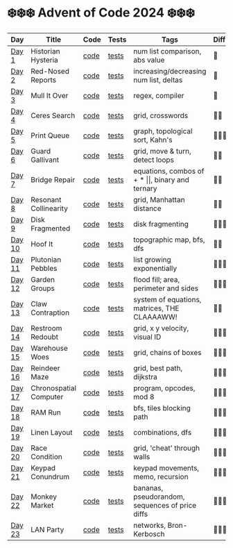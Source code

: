 # ❄️❄️❄️ Advent of Code 2024 ❄️❄️❄️

| Day                                            | Title                  | Code                   | Tests                        | Tags                                              | Difficulty | Visual |
|------------------------------------------------|------------------------|------------------------|------------------------------|---------------------------------------------------|------------|--------|
| [Day 1](https://adventofcode.com/2024/day/1)   | Historian Hysteria     | [code](day01/day01.ts) | [tests](day01/day01.test.ts) | num list comparison, abs value                    | 🧊         |        |
| [Day 2](https://adventofcode.com/2024/day/2)   | Red-Nosed Reports      | [code](day02/day02.ts) | [tests](day02/day02.test.ts) | increasing/decreasing num list, deltas            | 🧊         |        |
| [Day 3](https://adventofcode.com/2024/day/3)   | Mull It Over           | [code](day03/day03.ts) | [tests](day03/day03.test.ts) | regex, compiler                                   | 🧊         |        |
| [Day 4](https://adventofcode.com/2024/day/4)   | Ceres Search           | [code](day04/day04.ts) | [tests](day04/day04.test.ts) | grid, crosswords                                  | 🧊🧊       |        |
| [Day 5](https://adventofcode.com/2024/day/5)   | Print Queue            | [code](day05/day05.ts) | [tests](day05/day05.test.ts) | graph, topological sort, Kahn's                   | 🧊🧊🧊     |        |
| [Day 6](https://adventofcode.com/2024/day/6)   | Guard Gallivant        | [code](day06/day06.ts) | [tests](day06/day06.test.ts) | grid, move & turn, detect loops                   | 🧊🧊       |        |
| [Day 7](https://adventofcode.com/2024/day/7)   | Bridge Repair          | [code](day07/day07.ts) | [tests](day07/day07.test.ts) | equations, combos of + * \|\|, binary and ternary | 🧊🧊       |        |
| [Day 8](https://adventofcode.com/2024/day/8)   | Resonant Collinearity  | [code](day08/day08.ts) | [tests](day08/day08.test.ts) | grid, Manhattan distance                          | 🧊🧊       |        |
| [Day 9](https://adventofcode.com/2024/day/9)   | Disk Fragmented        | [code](day09/day09.ts) | [tests](day09/day09.test.ts) | disk fragmenting                                  | 🧊🧊🧊     |        |
| [Day 10](https://adventofcode.com/2024/day/10) | Hoof It                | [code](day10/day10.ts) | [tests](day10/day10.test.ts) | topographic map, bfs, dfs                         | 🧊🧊       |        |
| [Day 11](https://adventofcode.com/2024/day/11) | Plutonian Pebbles      | [code](day11/day11.ts) | [tests](day11/day11.test.ts) | list growing exponentially                        | 🧊🧊🧊     |        |
| [Day 12](https://adventofcode.com/2024/day/12) | Garden Groups          | [code](day12/day12.ts) | [tests](day12/day12.test.ts) | flood fill; area, perimeter and sides             | 🧊🧊🧊     |        |
| [Day 13](https://adventofcode.com/2024/day/13) | Claw Contraption       | [code](day13/day13.ts) | [tests](day13/day13.test.ts) | system of equations, matrices, THE CLAAAAWW!      | 🧊🧊       |        |
| [Day 14](https://adventofcode.com/2024/day/14) | Restroom Redoubt       | [code](day14/day14.ts) | [tests](day14/day14.test.ts) | grid, x y velocity, visual ID                     | 🧊🧊🧊     |        |
| [Day 15](https://adventofcode.com/2024/day/15) | Warehouse Woes         | [code](day15/day15.ts) | [tests](day15/day15.test.ts) | grid, chains of boxes                             | 🧊🧊🧊🧊   |        |
| [Day 16](https://adventofcode.com/2024/day/16) | Reindeer Maze          | [code](day16/day16.ts) | [tests](day16/day16.test.ts) | grid, best path, dijkstra                         | 🧊🧊🧊🧊   |        |
| [Day 17](https://adventofcode.com/2024/day/17) | Chronospatial Computer | [code](day17/day17.ts) | [tests](day17/day17.test.ts) | program, opcodes, mod 8                           | 🧊🧊🧊🧊   |        |
| [Day 18](https://adventofcode.com/2024/day/18) | RAM Run                | [code](day18/day18.ts) | [tests](day18/day18.test.ts) | bfs, tiles blocking path                          | 🧊🧊🧊     |        |
| [Day 19](https://adventofcode.com/2024/day/19) | Linen Layout           | [code](day19/day19.ts) | [tests](day19/day19.test.ts) | combinations, dfs                                 | 🧊🧊🧊     |        |
| [Day 20](https://adventofcode.com/2024/day/20) | Race Condition         | [code](day20/day20.ts) | [tests](day20/day20.test.ts) | grid, 'cheat' through walls                       | 🧊🧊🧊     |        |
| [Day 21](https://adventofcode.com/2024/day/21) | Keypad Conundrum       | [code](day21/day21.ts) | [tests](day21/day21.test.ts) | keypad movements, memo, recursion                 | 🧊🧊🧊🧊   |        |
| [Day 22](https://adventofcode.com/2024/day/22) | Monkey Market          | [code](day22/day22.ts) | [tests](day22/day22.test.ts) | bananas, pseudorandom, sequences of price diffs   | 🧊🧊🧊🧊   |        |
| [Day 23](https://adventofcode.com/2024/day/23) | LAN Party              | [code](day23/day23.ts) | [tests](day23/day23.test.ts) | networks, Bron-Kerbosch                           | 🧊🧊🧊🧊   |        |
